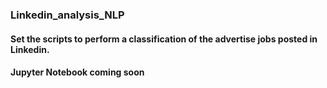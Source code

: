 ### Linkedin_analysis_NLP
#### Set the scripts to perform a classification  of the advertise jobs posted in Linkedin. 

#### Jupyter Notebook coming soon 
